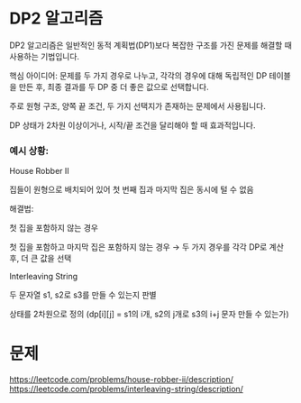 # DP2 알고리즘
DP2 알고리즘은 일반적인 동적 계획법(DP1)보다 복잡한 구조를 가진 문제를 해결할 때 사용하는 기법입니다.

핵심 아이디어: 문제를 두 가지 경우로 나누고, 각각의 경우에 대해 독립적인 DP 테이블을 만든 후, 최종 결과를 두 DP 중 더 좋은 값으로 선택합니다.

주로 원형 구조, 양쪽 끝 조건, 두 가지 선택지가 존재하는 문제에서 사용됩니다.

DP 상태가 2차원 이상이거나, 시작/끝 조건을 달리해야 할 때 효과적입니다.

### 예시 상황:

House Robber II

집들이 원형으로 배치되어 있어 첫 번째 집과 마지막 집은 동시에 털 수 없음

해결법:

첫 집을 포함하지 않는 경우

첫 집을 포함하고 마지막 집은 포함하지 않는 경우
→ 두 가지 경우를 각각 DP로 계산 후, 더 큰 값을 선택

Interleaving String

두 문자열 s1, s2로 s3를 만들 수 있는지 판별

상태를 2차원으로 정의 (dp[i][j] = s1의 i개, s2의 j개로 s3의 i+j 문자 만들 수 있는가)

# 문제
https://leetcode.com/problems/house-robber-ii/description/
https://leetcode.com/problems/interleaving-string/description/
